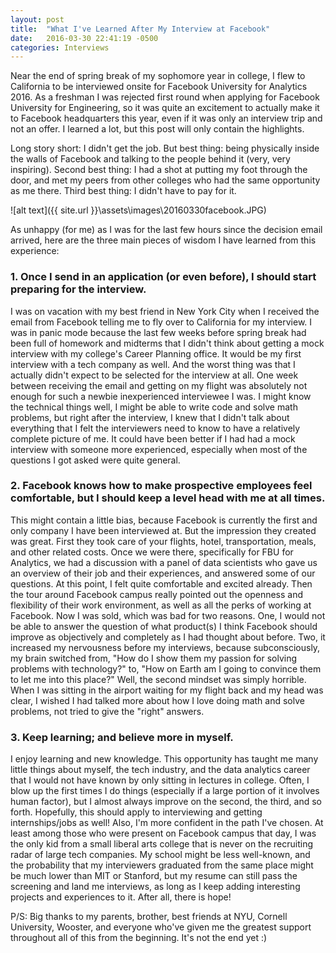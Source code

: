 ```yaml
---
layout: post
title:  "What I've Learned After My Interview at Facebook"
date:   2016-03-30 22:41:19 -0500
categories: Interviews
---
```


Near the end of spring break of my sophomore year in college, I flew to California to be interviewed onsite for Facebook University for Analytics 2016. As a freshman I was rejected first round when applying for Facebook University for Engineering, so it was quite an excitement to actually make it to Facebook headquarters this year, even if it was only an interview trip and not an offer. I learned a lot, but this post will only contain the highlights.
 
Long story short: I didn't get the job. But best thing: being physically inside the walls of Facebook and talking to the people behind it (very, very inspiring). Second best thing: I had a shot at putting my foot through the door, and met my peers from other colleges who had the same opportunity as me there. Third best thing: I didn't have to pay for it. 

![alt text]({{ site.url }}\assets\images\20160330facebook.JPG)

As unhappy (for me) as I was for the last few hours since the decision email arrived, here are the three main pieces of wisdom I have learned from this experience:
 
### 1. Once I send in an application (or even before), I should start preparing for the interview.
 
I was on vacation with my best friend in New York City when I received the email from Facebook telling me to fly over to California for my interview. I was in panic mode because the last few weeks before spring break had been full of homework and midterms that I didn't think about getting a mock interview with my college's Career Planning office. It would be my first interview with a tech company as well. And the worst thing was that I actually didn't expect to be selected for the interview at all. One week between receiving the email and getting on my flight was absolutely not enough for such a newbie inexperienced interviewee I was. I might know the technical things well, I might be able to write code and solve math problems, but right after the interview, I knew that I didn't talk about everything that I felt the interviewers need to know to have a relatively complete picture of me. It could have been better if I had had a mock interview with someone more experienced, especially when most of the questions I got asked were quite general.
 
 
### 2. Facebook knows how to make prospective employees feel comfortable, but I should keep a level head with me at all times.
 
This might contain a little bias, because Facebook is currently the first and only company I have been interviewed at. But the impression they created was great. First they took care of your flights, hotel, transportation, meals, and other related costs. Once we were there, specifically for FBU for Analytics, we had a discussion with a panel of data scientists who gave us an overview of their job and their experiences, and answered some of our questions. At this point, I felt quite comfortable and excited already. Then the tour around Facebook campus really pointed out the openness and flexibility of their work environment, as well as all the perks of working at Facebook. Now I was sold, which was bad for two reasons. One, I would not be able to answer the question of what product(s) I think Facebook should improve as objectively and completely as I had thought about before. Two, it increased my nervousness before my interviews, because subconsciously, my brain switched from, "How do I show them my passion for solving problems with technology?" to, "How on Earth am I going to convince them to let me into this place?" Well, the second mindset was simply horrible. When I was sitting in the airport waiting for my flight back and my head was clear, I wished I had talked more about how I love doing math and solve problems, not tried to give the "right" answers.
 
 
### 3. Keep learning; and believe more in myself.
 
I enjoy learning and new knowledge. This opportunity has taught me many little things about myself, the tech industry, and the data analytics career that I would not have known by only sitting in lectures in college. Often, I blow up the first times I do things (especially if a large portion of it involves human factor), but I almost always improve on the second, the third, and so forth. Hopefully, this should apply to interviewing and getting internships/jobs as well!
Also, I'm more confident in the path I've chosen. At least among those who were present on Facebook campus that day, I was the only kid from a small liberal arts college that is never on the recruiting radar of large tech companies. My school might be less well-known, and the probability that my interviewers graduated from the same place might be much lower than MIT or Stanford, but my resume can still pass the screening and land me interviews, as long as I keep adding interesting projects and experiences to it. After all, there is hope!
 
 
P/S: Big thanks to my parents, brother, best friends at NYU, Cornell University, Wooster, and everyone who've given me the greatest support throughout all of this from the beginning. It's not the end yet :)
